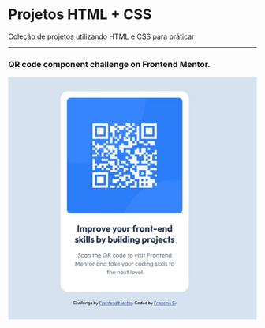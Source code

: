 # Projetos HTML + CSS

 Coleção de projetos utilizando HTML e CSS para práticar

---
### QR code component challenge on Frontend Mentor.

![](./qr-code/qr-code-final-product.jpg)


